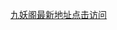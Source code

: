 <style>h1{ display:none;}</style>
<a href="https://www.jiuyaoge.com" target="_blank">九妖阁最新地址点击访问</a>
